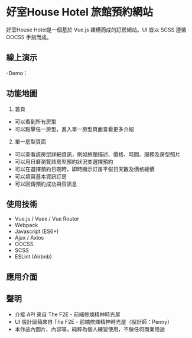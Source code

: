 # 好室House Hotel 旅館預約網站
好室House Hotel是一個基於 Vue.js 建構而成的訂房網站。UI 皆以 SCSS 遵循 OOCSS 手刻而成。

## 線上演示
-Demo：

## 功能地圖
1. 首頁
- 可以看到所有房型
- 可以點擊任一房型，進入單一房型頁面查看更多介紹

2. 單一房型頁面
- 可以查看該房型詳細資訊，例如旅館描述、價格、時間、服務及房型照片
- 可以用日曆瀏覽該房型預約狀況並選擇預約
- 可以在選擇預約日期時，即時顯示訂房平假日天數及價格總價
- 可以填寫基本資訊訂房
- 可以回傳預約成功與否訊息

## 使用技術
- Vue.js / Vuex / Vue Router
- Webpack
- Javascript (ES6+)
- Ajax / Axios
- OOCSS
- SCSS
- ESLint (Airbnb)

## 應用介面

## 聲明
- 介接 API 來自 The F2E - 前端修煉精神時光屋
- UI 設計圖稿來自 The F2E - 前端修煉精神時光屋（設計師：Penny）
- 本作品內圖片、內容等，純粹為個人練習使用，不做任何商業用途